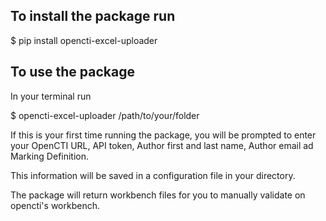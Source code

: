 ## To install the package run

$ pip install opencti-excel-uploader

## To use the package

In your terminal run

$ opencti-excel-uploader /path/to/your/folder

If this is your first time running the package, you will be prompted to enter your OpenCTI URL, API token, Author first and last name, Author email ad Marking Definition.

This information will be saved in a configuration file in your directory.

The package will return workbench files for you to manually validate on opencti's workbench.
